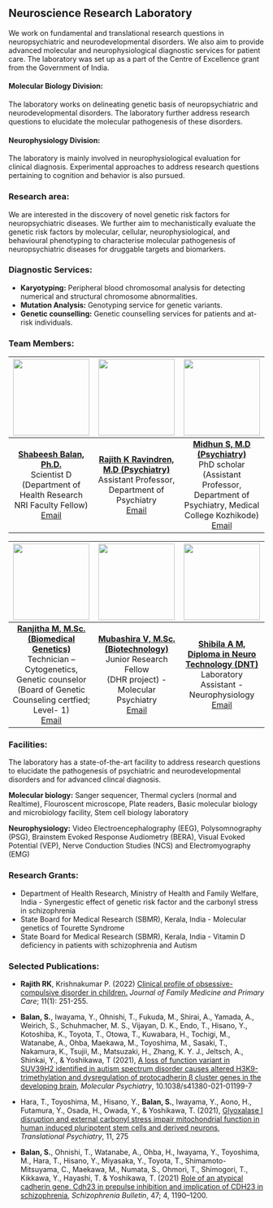 ## **Neuroscience Research Laboratory**

We work on fundamental and translational research questions in neuropsychiatric and neurodevelopmental disorders. We also aim to provide advanced molecular and neurophysiological diagnostic services for patient care. The laboratory was set up as a part of the Centre of Excellence grant from the Government of India.

#### **Molecular Biology Division:** 

The laboratory works on delineating genetic basis of neuropsychiatric and neurodevelopmental disorders. The laboratory further address research questions to elucidate the molecular pathogenesis of these disorders.

#### **Neurophysiology Division:** 
The laboratory is mainly involved in neurophysiological evaluation for clinical diagnosis. Experimental approaches to address research questions pertaining to cognition and behavior is also pursued.

### **Research area:** 
We are interested in the discovery of novel genetic risk factors for neuropsychiatric diseases. We further aim to mechanistically evaluate the genetic risk factors by molecular, cellular, neurophysiological, and behavioural phenotyping to characterise molecular pathogenesis of neuropsychiatric diseases for druggable targets and biomarkers.

### **Diagnostic Services:**
* **Karyotyping:** Peripheral blood chromosomal analysis for detecting numerical and structural chromosome abnormalities.
* **Mutation Analysis:** Genotyping service for genetic variants.
* **Genetic counselling:** Genetic counselling services for patients and at-risk individuals. 

### **Team Members:**
<img src = "https://i.imgur.com/WszcH0P.jpg" height= "150" width="150"/> | <img src = "https://i.imgur.com/WszcH0P.jpg" height= "150" width="150"/> | <img src = "https://i.imgur.com/WszcH0P.jpg" height= "150" width="150"/>
:-------------------------:|:-------------------------:|:-------------------------:
**[Shabeesh Balan, Ph.D.](https://linktr.ee/shabeeshbalan)** <br/> Scientist D <br/> (Department of Health Research NRI Faculty Fellow) <br/> [Email](mailto:shabeeshbalan@imhans.ac.in) | **[Rajith K Ravindren, M.D (Psychiatry)]()** <br/> Assistant Professor, Department of Psychiatry <br/> [Email](mailto:shabeeshbalan@imhans.ac.in)|**[Midhun S, M.D (Psychiatry)]()** <br/> PhD scholar <br/>(Assistant Professor, <br/> Department of Psychiatry, Medical College Kozhikode) <br/> [Email](mailto:shabeeshbalan@imhans.ac.in)|

<img src = "https://i.imgur.com/WszcH0P.jpg" height= "150" width="150"/> | <img src = "https://i.imgur.com/WszcH0P.jpg" height= "150" width="150"/> | <img src = "https://i.imgur.com/WszcH0P.jpg" height= "150" width="150"/>
:-------------------------:|:-------------------------:|:-------------------------:
**[Ranjitha M, M.Sc. <br/> (Biomedical Genetics)]()** <br/> Technician – Cytogenetics, <br/> Genetic counselor <br/> (Board of Genetic Counseling certfied; Level- 1) <br/> [Email](mailto:shabeeshbalan@imhans.ac.in)|**[Mubashira V, M.Sc. <br/>(Biotechnology) ]()** <br/> Junior Research Fellow <br/> (DHR project) - Molecular Psychiatry <br/> [Email](mailto:shabeeshbalan@imhans.ac.in)|**[Shibila A M, <br/> Diploma in Neuro Technology (DNT)]()** <br/> Laboratory Assistant - Neurophysiology <br/> [Email](mailto:shabeeshbalan@imhans.ac.in)|


### **Facilities:**
The laboratory has a state-of-the-art facility to address research questions to elucidate the pathogenesis of psychiatric and neurodevelopmental disorders and for advanced clincal diagnosis.

**Molecular biology:** Sanger sequencer, Thermal cyclers (normal and Realtime), Flouroscent microscope, Plate readers, Basic molecular biology and microbiology facility, Stem cell biology laboratory

**Neurophysiology:** Video Electroencephalography (EEG), Polysomnography (PSG), Brainstem Evoked Response Audiometry (BERA), Visual Evoked Potential (VEP), Nerve Conduction Studies (NCS) and Electromyography (EMG)

### **Research Grants:**

* Department of Health Research, Ministry of Health and Family Welfare, India - Synergestic effect of genetic risk factor and the carbonyl stress in schizophrenia
* State Board for Medical Research (SBMR), Kerala, India - Molecular genetics of Tourette Syndrome
* State Board for Medical Research (SBMR), Kerala, India - Vitamin D deficiency in patients with schizophrenia and Autism

### **Selected Publications:**

* **Rajith RK**, Krishnakumar P. (2022) [Clinical profile of obsessive-compulsive disorder in children.](https://doi.org/10.4103/jfmpc.jfmpc_1328_21) *Journal of Family Medicine and Primary Care*; 11(1): 251-255.

* **Balan, S.**, Iwayama, Y., Ohnishi, T., Fukuda, M., Shirai, A., Yamada, A., Weirich, S., Schuhmacher, M. S., Vijayan, D. K., Endo, T., Hisano, Y., Kotoshiba, K., Toyota, T., Otowa, T., Kuwabara, H., Tochigi, M., Watanabe, A., Ohba, Maekawa, M., Toyoshima, M., Sasaki, T., Nakamura, K., Tsujii, M., Matsuzaki, H., Zhang, K. Y. J., Jeltsch, A., Shinkai, Y., & Yoshikawa, T (2021), [A loss of function variant in SUV39H2 identified in autism spectrum disorder causes altered H3K9-trimethylation and dysregulation of protocadherin β cluster genes in the developing brain](https://doi.org/10.1038/s41380-021-01199-7), *Molecular Psychiatry*, 10.1038/s41380-021-01199-7 
* Hara, T., Toyoshima, M., Hisano, Y., **Balan, S.**, Iwayama, Y., Aono, H., Futamura, Y., Osada, H., Owada, Y., & Yoshikawa, T. (2021), [Glyoxalase I disruption and external carbonyl stress impair mitochondrial function in human induced pluripotent stem cells and derived neurons](https://doi.org/10.1038/s41398-021-01392-w), *Translational Psychiatry*, 11, 275

* **Balan, S.**, Ohnishi, T., Watanabe, A., Ohba, H., Iwayama, Y., Toyoshima, M., Hara, T., Hisano, Y., Miyasaka, Y., Toyota, T., Shimamoto-Mitsuyama, C., Maekawa, M., Numata, S., Ohmori, T., Shimogori, T., Kikkawa, Y., Hayashi, T. & Yoshikawa, T. (2021) [Role of an atypical cadherin gene, Cdh23 in prepulse inhibition and implication of CDH23 in schizophrenia](https://doi.org/10.1093/schbul/sbab007), *Schizophrenia Bulletin*, 47; 4, 1190–1200.


